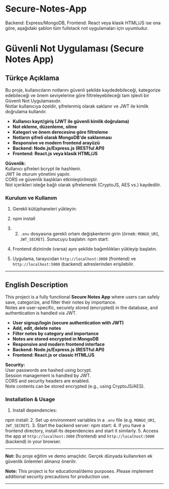 # Secure-Notes-App
Backend: Express/MongoDB, Frontend: React veya klasik HTML/JS ise ona göre, aşağıdaki şablon tüm fullstack not uygulamaları için uyumludur.


# Güvenli Not Uygulaması (Secure Notes App)

## Türkçe Açıklama

Bu proje, kullanıcıların notlarını güvenli şekilde kaydedebileceği, kategorize edebileceği ve önem seviyelerine göre filtreleyebileceği tam işlevli bir Güvenli Not Uygulamasıdır.  
Notlar kullanıcıya özeldir, şifrelenmiş olarak saklanır ve JWT ile kimlik doğrulama kullanılır.

- **Kullanıcı kayıt/giriş (JWT ile güvenli kimlik doğrulama)**
- **Not ekleme, düzenleme, silme**
- **Kategori ve önem derecesine göre filtreleme**
- **Notların şifreli olarak MongoDB'de saklanması**
- **Responsive ve modern frontend arayüzü**
- **Backend: Node.js/Express.js (RESTful API)**
- **Frontend: React.js veya klasik HTML/JS**

**Güvenlik:**  
Kullanıcı şifreleri bcrypt ile hashlenir.  
JWT ile oturum yönetimi yapılır.  
CORS ve güvenlik başlıkları etkinleştirilmiştir.  
Not içerikleri isteğe bağlı olarak şifrelenerek (CryptoJS, AES vs.) kaydedilir.

### Kurulum ve Kullanım

1. Gerekli kütüphaneleri yükleyin:

2. npm install
3. 2. `.env` dosyasına gerekli ortam değişkenlerini girin (örnek: `MONGO_URI`, `JWT_SECRET`).
 Sunucuyu başlatın:
npm start:
4. Frontend dizininde (varsa) aynı şekilde bağımlılıkları yükleyip başlatın.
5. Uygulama, tarayıcıdan `http://localhost:3000` (frontend) ve `http://localhost:5000` (backend) adreslerinden erişilebilir.

---

## English Description

This project is a fully functional **Secure Notes App** where users can safely save, categorize, and filter their notes by importance.  
Notes are user-specific, securely stored (encrypted) in the database, and authentication is handled via JWT.

- **User signup/login (secure authentication with JWT)**
- **Add, edit, delete notes**
- **Filter notes by category and importance**
- **Notes are stored encrypted in MongoDB**
- **Responsive and modern frontend interface**
- **Backend: Node.js/Express.js (RESTful API)**
- **Frontend: React.js or classic HTML/JS**

**Security:**  
User passwords are hashed using bcrypt.  
Session management is handled by JWT.  
CORS and security headers are enabled.  
Note contents can be stored encrypted (e.g., using CryptoJS/AES).

### Installation & Usage

1. Install dependencies:

npm install:
2. Set up environment variables in a `.env` file (e.g. `MONGO_URI`, `JWT_SECRET`).
3. Start the backend server:
npm start:
4. If you have a frontend directory, install its dependencies and start it similarly.
5. Access the app at `http://localhost:3000` (frontend) and `http://localhost:5000` (backend) in your browser.

---

**Not:** Bu proje eğitim ve demo amaçlıdır. Gerçek dünyada kullanırken ek güvenlik önlemleri almanız önerilir.

**Note:** This project is for educational/demo purposes. Please implement additional security precautions for production use.

---



